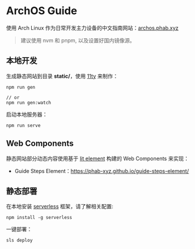 # ArchOS Guide

使用 Arch Linux 作为日常开发主力设备的中文指南网站：[archos.phab.xyz](https://archos.phab.xyz)

> 建议使用 nvm 和 pnpm, 以及设置好国内镜像源。

## 本地开发

生成静态网站到目录 **static/**，使用 [11ty](https://www.11ty.dev/) 来制作：

```
npm run gen

// or
npm run gen:watch
```

启动本地服务器：

```
npm run serve
```

## Web Components

静态网站部分动态内容使用基于 [lit element](https://www.11ty.dev/) 构建的 Web Components 来实现：

- Guide Steps Element：https://phab-xyz.github.io/guide-steps-element/

## 静态部署

在本地安装 [serverless](https://cn.serverless.com/) 框架，请了解相关配置:

```
npm install -g serverless
```

一键部署：

```
sls deploy
```
